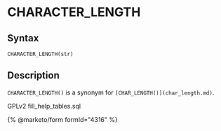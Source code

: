 
# CHARACTER_LENGTH

## Syntax


```
CHARACTER_LENGTH(str)
```

## Description


`CHARACTER_LENGTH()` is a synonym for `[CHAR_LENGTH()](char_length.md)`.


GPLv2 fill_help_tables.sql


{% @marketo/form formId="4316" %}
